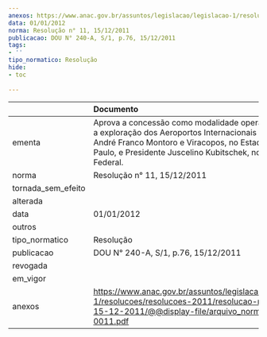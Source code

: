 ```yaml
---
anexos: https://www.anac.gov.br/assuntos/legislacao/legislacao-1/resolucoes/resolucoes-2011/resolucao-ndeg-11-15-12-2011/@@display-file/arquivo_norma/RC2011-0011.pdf
data: 01/01/2012
norma: Resolução n° 11, 15/12/2011
publicacao: DOU N° 240-A, S/1, p.76, 15/12/2011
tags:
- ''
tipo_normatico: Resolução
hide: 
- toc 
 
---
```


|                    | Documento                                                                                                                                                                                                                   |
|:-------------------|:----------------------------------------------------------------------------------------------------------------------------------------------------------------------------------------------------------------------------|
| ementa             | Aprova a concessão como modalidade operacional para a exploração dos Aeroportos Internacionais Governador André Franco Montoro e Viracopos, no Estado de São Paulo, e Presidente Juscelino Kubitschek, no Distrito Federal. |
| norma              | Resolução n° 11, 15/12/2011                                                                                                                                                                                                 |
| tornada_sem_efeito |                                                                                                                                                                                                                             |
| alterada           |                                                                                                                                                                                                                             |
| data               | 01/01/2012                                                                                                                                                                                                                  |
| outros             |                                                                                                                                                                                                                             |
| tipo_normatico     | Resolução                                                                                                                                                                                                                   |
| publicacao         | DOU N° 240-A, S/1, p.76, 15/12/2011                                                                                                                                                                                         |
| revogada           |                                                                                                                                                                                                                             |
| em_vigor           |                                                                                                                                                                                                                             |
| anexos             | https://www.anac.gov.br/assuntos/legislacao/legislacao-1/resolucoes/resolucoes-2011/resolucao-ndeg-11-15-12-2011/@@display-file/arquivo_norma/RC2011-0011.pdf                                                               |
